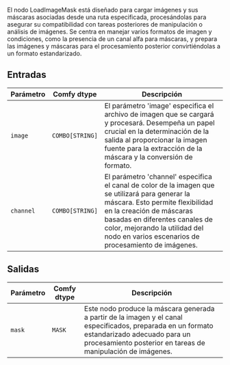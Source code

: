 
El nodo LoadImageMask está diseñado para cargar imágenes y sus máscaras asociadas desde una ruta especificada, procesándolas para asegurar su compatibilidad con tareas posteriores de manipulación o análisis de imágenes. Se centra en manejar varios formatos de imagen y condiciones, como la presencia de un canal alfa para máscaras, y prepara las imágenes y máscaras para el procesamiento posterior convirtiéndolas a un formato estandarizado.

## Entradas

| Parámetro | Comfy dtype | Descripción |
|-----------|-------------|-------------|
| `image`   | `COMBO[STRING]` | El parámetro 'image' especifica el archivo de imagen que se cargará y procesará. Desempeña un papel crucial en la determinación de la salida al proporcionar la imagen fuente para la extracción de la máscara y la conversión de formato. |
| `channel` | `COMBO[STRING]` | El parámetro 'channel' especifica el canal de color de la imagen que se utilizará para generar la máscara. Esto permite flexibilidad en la creación de máscaras basadas en diferentes canales de color, mejorando la utilidad del nodo en varios escenarios de procesamiento de imágenes. |

## Salidas

| Parámetro | Comfy dtype | Descripción |
|-----------|-------------|-------------|
| `mask`    | `MASK`      | Este nodo produce la máscara generada a partir de la imagen y el canal especificados, preparada en un formato estandarizado adecuado para un procesamiento posterior en tareas de manipulación de imágenes. |
